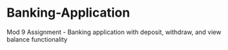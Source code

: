 # Banking-Application
Mod 9 Assignment - Banking application with deposit, withdraw, and view balance functionality
